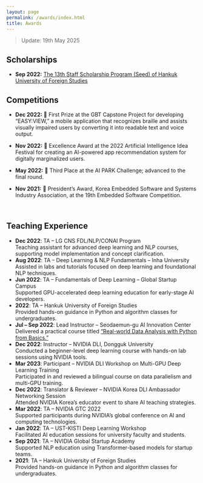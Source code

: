 ```yaml
---
layout: page
permalink: /awards/index.html
title: Awards
---
```


> Update: 19th May 2025

## Scholarships

- **Sep 2022:** [The 13th Staff Scholarship Program (Seed) of Hankuk University of Foreign Studies](https://www.hufs.ac.kr/hufs/11403/subview.do?enc=Zm5jdDF8QEB8JTJGYmJzJTJGaHVmcyUyRjIxODclMkY5NDQxMiUyRmFydGNsVmlldy5kbyUzRnBhZ2UlM0QxJTI2c3JjaENvbHVtbiUzRHNqJTI2c3JjaFdyZCUzRCVFQyU5NCVBOCVFQyU5NSU5NyUyNmJic0NsU2VxJTNEJTI2YmJzT3BlbldyZFNlcSUzRCUyNnJnc0JnbmRlU3RyJTNEJTI2cmdzRW5kZGVTdHIlM0QlMjZpc1ZpZXdNaW5lJTNEZmFsc2UlMjZwYXNzd29yZCUzRCUyNg%3D%3D) <br>

## Competitions   
- **Dec 2022:** 🥇 First Prize at the GBT Capstone Project for developing “EASY:VIEW,” a mobile application that recognizes braille and assists visually impaired users by converting it into readable text and voice output.   
- **Nov 2022:** 🥈 Excellence Award at the 2022 Artificial Intelligence Idea Festival for creating an AI-powered app recommendation system for digitally marginalized users.   
- **May 2022:** 🥉 Third Place at the AI PARK Challenge; advanced to the final round.   
- **Nov 2021:** 🏅 President’s Award, Korea Embedded Software and Systems Industry Association, at the 19th Embedded Software Competition.

  <br>   


## Teaching Experience    

- **Dec 2022**: TA – LG CNS FDL/NLP/CONAI Program  
  Teaching assistant for advanced deep learning and NLP courses, supporting model implementation and concept clarification.  
- **Aug 2022**: TA – Deep Learning & NLP Fundamentals – Inha University  
  Assisted in labs and tutorials focused on deep learning and foundational NLP techniques.  
- **Jun 2022**: TA – Fundamentals of Deep Learning – Global Startup Campus  
  Supported GPU-accelerated deep learning education for early-stage AI developers.  
- **2022**: TA – Hankuk University of Foreign Studies  
  Provided hands-on guidance in Python and algorithm classes for undergraduates.   
- **Jul – Sep 2022**: Lead Instructor – Seodaemun-gu AI Innovation Center  
  Delivered a practical course titled [“Real-world Data Analysis with Python from Basics.”](https://www.sdm.go.kr/lll/user/lectureinfo/lectureInfoView.do?idx=1597)    
- **Dec 2022**: Instructor – NVIDIA DLI, Dongguk University  
  Conducted a beginner-level deep learning course with hands-on lab sessions using NVIDIA tools.     
- **Mar 2023**: Participant – NVIDIA DLI Workshop on Multi-GPU Deep Learning Training  
  Participated in and reviewed a bilingual course on data parallelism and multi-GPU training.     
- **Dec 2022**: Translator & Reviewer – NVIDIA Korea DLI Ambassador Networking Session  
  Attended NVIDIA Korea’s educator event to share AI teaching strategies.     
- **Mar 2022**: TA – NVIDIA GTC 2022  
  Supported participants during NVIDIA’s global conference on AI and computing technologies.     
- **Jan 2022**: TA – UST-KISTI Deep Learning Workshop  
  Facilitated AI education sessions for university faculty and students.      
- **Sep 2021**: TA – NVIDIA Global Startup Academy  
  Supported NLP education using Transformer-based models for startup teams.      
- **2021**:  TA – Hankuk University of Foreign Studies   
  Provided hands-on guidance in Python and algorithm classes for undergraduates.  



<br>
